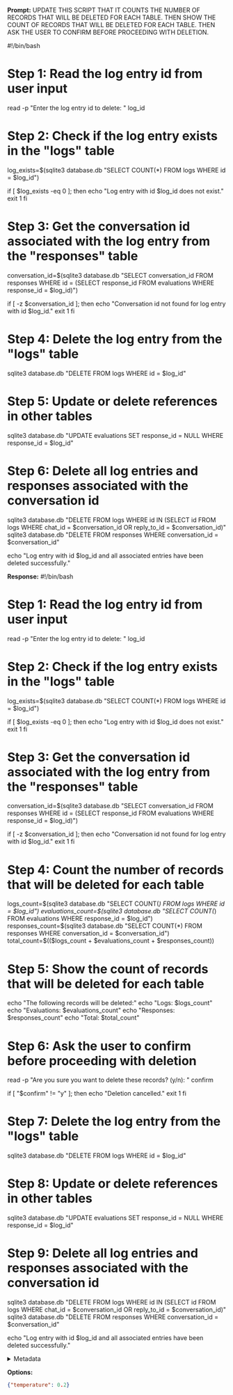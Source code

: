 **Prompt:**
UPDATE THIS SCRIPT THAT IT COUNTS THE NUMBER OF RECORDS THAT WILL BE DELETED FOR EACH TABLE. THEN SHOW THE COUNT OF RECORDS THAT WILL BE DELETED FOR EACH TABLE. THEN ASK THE USER TO CONFIRM BEFORE PROCEEDING WITH DELETION.


#!/bin/bash

# Step 1: Read the log entry id from user input
read -p "Enter the log entry id to delete: " log_id

# Step 2: Check if the log entry exists in the "logs" table
log_exists=$(sqlite3 database.db "SELECT COUNT(*) FROM logs WHERE id = $log_id")

if [ $log_exists -eq 0 ]; then
  echo "Log entry with id $log_id does not exist."
  exit 1
fi

# Step 3: Get the conversation id associated with the log entry from the "responses" table
conversation_id=$(sqlite3 database.db "SELECT conversation_id FROM responses WHERE id = (SELECT response_id FROM evaluations WHERE response_id = $log_id)")

if [ -z $conversation_id ]; then
  echo "Conversation id not found for log entry with id $log_id."
  exit 1
fi

# Step 4: Delete the log entry from the "logs" table
sqlite3 database.db "DELETE FROM logs WHERE id = $log_id"

# Step 5: Update or delete references in other tables
sqlite3 database.db "UPDATE evaluations SET response_id = NULL WHERE response_id = $log_id"

# Step 6: Delete all log entries and responses associated with the conversation id
sqlite3 database.db "DELETE FROM logs WHERE id IN (SELECT id FROM logs WHERE chat_id = $conversation_id OR reply_to_id = $conversation_id)"
sqlite3 database.db "DELETE FROM responses WHERE conversation_id = $conversation_id"

echo "Log entry with id $log_id and all associated entries have been deleted successfully."

**Response:**
#!/bin/bash

# Step 1: Read the log entry id from user input
read -p "Enter the log entry id to delete: " log_id

# Step 2: Check if the log entry exists in the "logs" table
log_exists=$(sqlite3 database.db "SELECT COUNT(*) FROM logs WHERE id = $log_id")

if [ $log_exists -eq 0 ]; then
  echo "Log entry with id $log_id does not exist."
  exit 1
fi

# Step 3: Get the conversation id associated with the log entry from the "responses" table
conversation_id=$(sqlite3 database.db "SELECT conversation_id FROM responses WHERE id = (SELECT response_id FROM evaluations WHERE response_id = $log_id)")

if [ -z $conversation_id ]; then
  echo "Conversation id not found for log entry with id $log_id."
  exit 1
fi

# Step 4: Count the number of records that will be deleted for each table
logs_count=$(sqlite3 database.db "SELECT COUNT(*) FROM logs WHERE id = $log_id")
evaluations_count=$(sqlite3 database.db "SELECT COUNT(*) FROM evaluations WHERE response_id = $log_id")
responses_count=$(sqlite3 database.db "SELECT COUNT(*) FROM responses WHERE conversation_id = $conversation_id")
total_count=$(($logs_count + $evaluations_count + $responses_count))

# Step 5: Show the count of records that will be deleted for each table
echo "The following records will be deleted:"
echo "Logs: $logs_count"
echo "Evaluations: $evaluations_count"
echo "Responses: $responses_count"
echo "Total: $total_count"

# Step 6: Ask the user to confirm before proceeding with deletion
read -p "Are you sure you want to delete these records? (y/n): " confirm

if [ "$confirm" != "y" ]; then
  echo "Deletion cancelled."
  exit 1
fi

# Step 7: Delete the log entry from the "logs" table
sqlite3 database.db "DELETE FROM logs WHERE id = $log_id"

# Step 8: Update or delete references in other tables
sqlite3 database.db "UPDATE evaluations SET response_id = NULL WHERE response_id = $log_id"

# Step 9: Delete all log entries and responses associated with the conversation id
sqlite3 database.db "DELETE FROM logs WHERE id IN (SELECT id FROM logs WHERE chat_id = $conversation_id OR reply_to_id = $conversation_id)"
sqlite3 database.db "DELETE FROM responses WHERE conversation_id = $conversation_id"

echo "Log entry with id $log_id and all associated entries have been deleted successfully."

<details><summary>Metadata</summary>

- Duration: 44318 ms
- Datetime: 2023-10-26T12:25:57.134629
- Model: gpt-3.5-turbo-0613

</details>

**Options:**
```json
{"temperature": 0.2}
```


